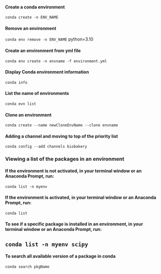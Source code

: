 #### Create a conda environment
`conda create -n ENV_NAME`


#### Remove an environment
`conda env remove -n ENV_NAME` python=3.10


#### Create an environment from yml file
`conda env create -n envname -f environment.yml`


#### Display Conda environment information
`conda info`


#### List the name of environments
`conda evn list`


#### Clone an environment
`conda create --name newCloneEnvName --clone envname`

#### Adding a channel and moving to top of the priority list
`conda config --add channels biobakery`


### Viewing a list of the packages in an environment
#### If the environment is not activated, in your terminal window or an Anaconda Prompt, run:
`conda list -n myenv`


#### If the environment is activated, in your terminal window or an Anaconda Prompt, run:
`conda list`


#### To see if a specific package is installed in an environment, in your terminal window or an Anaconda Prompt, run:
`conda list -n myenv scipy`
----------
#### To search all available version of a package in conda
`conda search pkgName`





